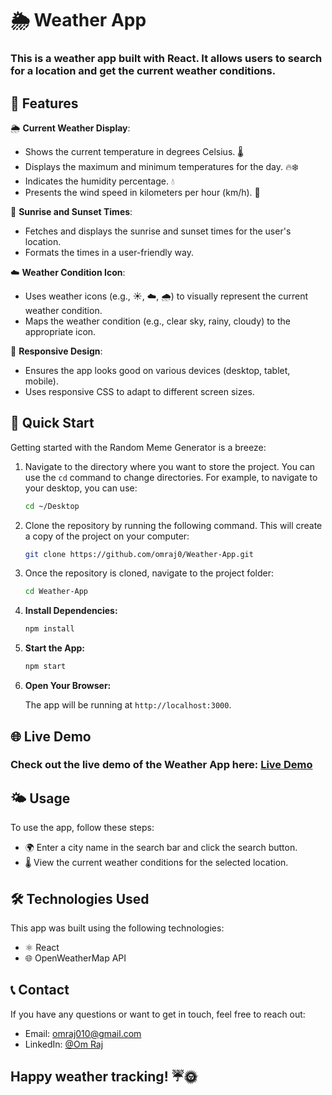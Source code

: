 # 🌦️ Weather App

### This is a weather app built with React. It allows users to search for a location and get the current weather conditions.





## 🌟 Features 

🌦️ **Current Weather Display**:
   - Shows the current temperature in degrees Celsius. 🌡️
   - Displays the maximum and minimum temperatures for the day. 🔥❄️
   - Indicates the humidity percentage. 💧
   - Presents the wind speed in kilometers per hour (km/h). 💨

🌅 **Sunrise and Sunset Times**:
   - Fetches and displays the sunrise and sunset times for the user's location.
   - Formats the times in a user-friendly way.

☁️ **Weather Condition Icon**:
   - Uses weather icons (e.g., ☀️, ☁️, 🌧️) to visually represent the current weather condition.
   - Maps the weather condition (e.g., clear sky, rainy, cloudy) to the appropriate icon.

📱 **Responsive Design**:
   - Ensures the app looks good on various devices (desktop, tablet, mobile).
   - Uses responsive CSS to adapt to different screen sizes.



## 🚀 Quick Start

Getting started with the Random Meme Generator is a breeze:

1. Navigate to the directory where you want to store the project. You can use the `cd` command to change directories. For example, to navigate to your desktop, you can use:

   ```bash
   cd ~/Desktop
   ```

2. Clone the repository by running the following command. This will create a copy of the project on your computer:

   ```bash
   git clone https://github.com/omraj0/Weather-App.git
   ```

3. Once the repository is cloned, navigate to the project folder:

   ```bash
   cd Weather-App
   ```

4. **Install Dependencies:**

   ```bash
   npm install
   ```

5. **Start the App:**

   ```bash
   npm start
   ```

6. **Open Your Browser:**

   The app will be running at `http://localhost:3000`.

## 🌐 Live Demo

### Check out the live demo of the Weather App here: [Live Demo](https://omraj0.github.io/Weather-App/)

## 🌤️ Usage

To use the app, follow these steps:

- 🌍 Enter a city name in the search bar and click the search button.
- 🌡️ View the current weather conditions for the selected location.


## 🛠️ Technologies Used 

This app was built using the following technologies:

- ⚛️ React
- 🌐 OpenWeatherMap API

## 📞 Contact

If you have any questions or want to get in touch, feel free to reach out:

- Email: omraj010@gmail.com
- LinkedIn: [@Om Raj](https://www.linkedin.com/in/om-raj-915695228/)
  
## Happy weather tracking! ☔🌞

